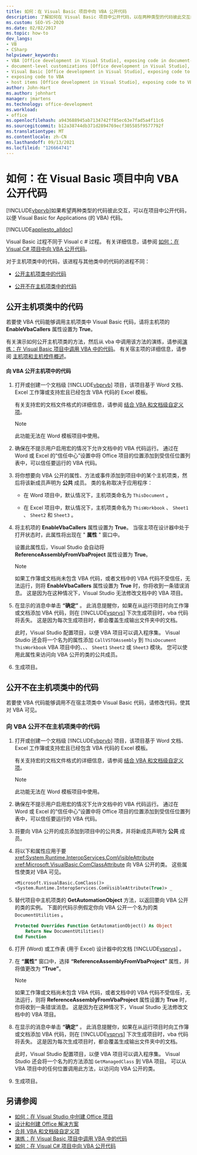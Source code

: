 ```yaml
---
title: 如何：在 Visual Basic 项目中向 VBA 公开代码
description: 了解如何在 Visual Basic 项目中公开代码，以在两种类型的代码彼此交互的情况中 Visual Basic for Applications (VBA) 代码。
ms.custom: SEO-VS-2020
ms.date: 02/02/2017
ms.topic: how-to
dev_langs:
- VB
- CSharp
helpviewer_keywords:
- VBA [Office development in Visual Studio], exposing code in document-level customizations
- document-level customizations [Office development in Visual Studio], exposing code
- Visual Basic [Office development in Visual Studio], exposing code to VBA
- exposing code to VBA
- host items [Office development in Visual Studio], exposing code to VBA
author: John-Hart
ms.author: johnhart
manager: jmartens
ms.technology: office-development
ms.workload:
- office
ms.openlocfilehash: a943688945ab7134742ff85ec63e7fad5a4f11c6
ms.sourcegitcommit: b12a38744db371d2894769ecf305585f9577792f
ms.translationtype: MT
ms.contentlocale: zh-CN
ms.lasthandoff: 09/13/2021
ms.locfileid: "126664741"
---
```

# <a name="how-to-expose-code-to-vba-in-a-visual-basic-project"></a>如何：在 Visual Basic 项目中向 VBA 公开代码
  [!INCLUDE[vbprvb](../sharepoint/includes/vbprvb-md.md)]如果希望两种类型的代码彼此交互，可以在项目中公开代码，以便 Visual Basic for Applications (的 VBA) 代码。

 [!INCLUDE[appliesto_alldoc](../vsto/includes/appliesto-alldoc-md.md)]

 Visual Basic 过程不同于 Visual c # 过程。 有关详细信息，请参阅 [如何：在 Visual C&#35; 项目中向 VBA 公开代码](../vsto/how-to-expose-code-to-vba-in-a-visual-csharp-project.md)。

 对于主机项类中的代码，该进程与其他类中的代码的进程不同：

- [公开主机项类中的代码](#HostItemCode)

- [公开不在主机项类中的代码](#NonHostItem)

## <a name="expose-code-in-a-host-item-class"></a><a name="HostItemCode"></a> 公开主机项类中的代码
 若要使 VBA 代码能够调用主机项类中 Visual Basic 代码，请将主机项的 **EnableVbaCallers** 属性设置为 **True**。

 有关演示如何公开主机项类的方法，然后从 vba 中调用该方法的演练，请参阅[演练：在 Visual Basic 项目中调用 VBA 中的代码](../vsto/walkthrough-calling-code-from-vba-in-a-visual-basic-project.md)。 有关宿主项的详细信息，请参阅 [主机项和主机控件概述](../vsto/host-items-and-host-controls-overview.md)。

#### <a name="to-expose-code-in-a-host-item-to-vba"></a>向 VBA 公开主机项中的代码

1. 打开或创建一个文档级 [!INCLUDE[vbprvb](../sharepoint/includes/vbprvb-md.md)] 项目，该项目基于 Word 文档、Excel 工作簿或支持宏且已经包含 VBA 代码的 Excel 模板。

     有关支持宏的文档文件格式的详细信息，请参阅 [结合 VBA 和文档级自定义项](../vsto/combining-vba-and-document-level-customizations.md)。

    > [!NOTE]
    > 此功能无法在 Word 模板项目中使用。

2. 确保在不提示用户启用宏的情况下允许文档中的 VBA 代码运行。 通过在 Word 或 Excel 的“信任中心”设置中将 Office 项目的位置添加到受信任位置列表中，可以信任要运行的 VBA 代码。

3. 将你想要向 VBA 公开的属性、方法或事件添加到项目中的某个主机项类，然后将该新成员声明为 **公共** 成员。 类的名称取决于应用程序：

    - 在 Word 项目中，默认情况下，主机项类命名为 `ThisDocument` 。

    - 在 Excel 项目中，默认情况下，主机项类命名为 `ThisWorkbook` 、 `Sheet1` 、 `Sheet2` 和 `Sheet3` 。

4. 将主机项的 **EnableVbaCallers** 属性设置为 **True**。 当宿主项在设计器中处于打开状态时，此属性将出现在 " **属性** " 窗口中。

     设置此属性后，Visual Studio 会自动将 **ReferenceAssemblyFromVbaProject** 属性设置为 **True**。

    > [!NOTE]
    > 如果工作簿或文档尚未包含 VBA 代码，或者文档中的 VBA 代码不受信任，无法运行，则将 **EnableVbaCallers** 属性设置为 **True** 时，你将收到一条错误消息。 这是因为在这种情况下，Visual Studio 无法修改文档中的 VBA 项目。

5. 在显示的消息中单击 **“确定”** 。 此消息提醒你，如果在从运行项目时向工作簿或文档添加 VBA 代码，则在 [!INCLUDE[vsprvs](../sharepoint/includes/vsprvs-md.md)] 下次生成项目时，vba 代码将丢失。 这是因为每次生成项目时，都会覆盖生成输出文件夹中的文档。

     此时，Visual Studio 配置项目，以便 VBA 项目可以调入程序集。 Visual Studio 还会将一个名为的属性添加 `CallVSTOAssembly` 到 `ThisDocument` `ThisWorkbook` VBA 项目中的、、、 `Sheet1` `Sheet2` 或 `Sheet3` 模块。 您可以使用此属性来访问向 VBA 公开的类的公共成员。

6. 生成项目。

## <a name="expose-code-that-is-not-in-a-host-item-class"></a><a name="NonHostItem"></a> 公开不在主机项类中的代码
 若要使 VBA 代码能够调用不在宿主项类中 Visual Basic 代码，请修改代码，使其对 VBA 可见。

### <a name="to-expose-code-that-is-not-in-a-host-item-class-to-vba"></a>向 VBA 公开不在主机项类中的代码

1. 打开或创建一个文档级 [!INCLUDE[vbprvb](../sharepoint/includes/vbprvb-md.md)] 项目，该项目基于 Word 文档、Excel 工作簿或支持宏且已经包含 VBA 代码的 Excel 模板。

     有关支持宏的文档文件格式的详细信息，请参阅 [结合 VBA 和文档级自定义项](../vsto/combining-vba-and-document-level-customizations.md)。

    > [!NOTE]
    > 此功能无法在 Word 模板项目中使用。

2. 确保在不提示用户启用宏的情况下允许文档中的 VBA 代码运行。 通过在 Word 或 Excel 的“信任中心”设置中将 Office 项目的位置添加到受信任位置列表中，可以信任要运行的 VBA 代码。

3. 将要向 VBA 公开的成员添加到项目中的公共类，并将新成员声明为 **公共** 成员。

4. 将以下和属性应用于要 <xref:System.Runtime.InteropServices.ComVisibleAttribute> <xref:Microsoft.VisualBasic.ComClassAttribute> 向 VBA 公开的类。 这些属性使类对 VBA 可见。

    ```vb
    <Microsoft.VisualBasic.ComClass()> _
    <System.Runtime.InteropServices.ComVisibleAttribute(True)> _
    ```

5. 替代项目中主机项类的 **GetAutomationObject** 方法，以返回要向 VBA 公开的类的实例。 下面的代码示例假定你向 VBA 公开一个名为的类 `DocumentUtilities` 。

    ```vb
    Protected Overrides Function GetAutomationObject() As Object
        Return New DocumentUtilities()
    End Function
    ```

6. 打开 (Word) 或工作表 (用于 Excel) 设计器中的文档 [!INCLUDE[vsprvs](../sharepoint/includes/vsprvs-md.md)] 。

7. 在 **“属性”** 窗口中，选择 **“ReferenceAssemblyFromVbaProject”** 属性，并将值更改为 **“True”**。

    > [!NOTE]
    > 如果工作簿或文档尚未包含 VBA 代码，或者文档中的 VBA 代码不受信任，无法运行，则将 **ReferenceAssemblyFromVbaProject** 属性设置为 **True** 时，你将收到一条错误消息。 这是因为在这种情况下，Visual Studio 无法修改文档中的 VBA 项目。

8. 在显示的消息中单击 **“确定”** 。 此消息提醒你，如果在从运行项目时向工作簿或文档添加 VBA 代码，则在 [!INCLUDE[vsprvs](../sharepoint/includes/vsprvs-md.md)] 下次生成项目时，vba 代码将丢失。 这是因为每次生成项目时，都会覆盖生成输出文件夹中的文档。

     此时，Visual Studio 配置项目，以便 VBA 项目可以调入程序集。 Visual Studio 还会将一个名为的方法添加 `GetManagedClass` 到 VBA 项目。 可以从 VBA 项目中的任何位置调用此方法，以访问向 VBA 公开的类。

9. 生成项目。

## <a name="see-also"></a>另请参阅
- [如何：在 Visual Studio 中创建 Office 项目](../vsto/how-to-create-office-projects-in-visual-studio.md)
- [设计和创建 Office 解决方案](../vsto/designing-and-creating-office-solutions.md)
- [合并 VBA 和文档级自定义项](../vsto/combining-vba-and-document-level-customizations.md)
- [演练：在 Visual Basic 项目中调用 VBA 中的代码](../vsto/walkthrough-calling-code-from-vba-in-a-visual-basic-project.md)
- [如何：在 Visual C&#35; 项目中向 VBA 公开代码](../vsto/how-to-expose-code-to-vba-in-a-visual-csharp-project.md)
